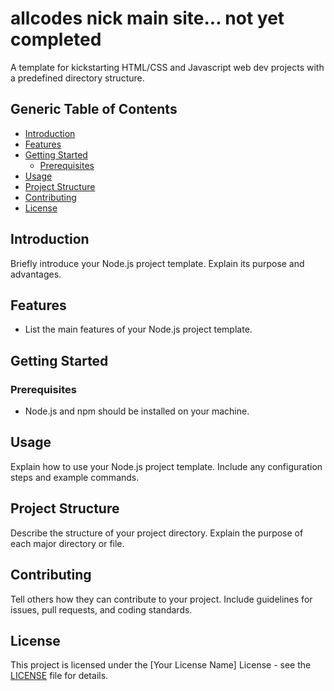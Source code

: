 # allcodes nick main site... not yet completed
A template for kickstarting HTML/CSS and Javascript web dev projects with a predefined directory structure.

## Generic Table of Contents
- [Introduction](#introduction)
- [Features](#features)
- [Getting Started](#getting-started)
  - [Prerequisites](#prerequisites)
- [Usage](#usage)
- [Project Structure](#project-structure)
- [Contributing](#contributing)
- [License](#license)

## Introduction

Briefly introduce your Node.js project template. Explain its purpose and advantages.

## Features

- List the main features of your Node.js project template.

## Getting Started

### Prerequisites

- Node.js and npm should be installed on your machine.

## Usage

Explain how to use your Node.js project template. Include any configuration steps and example commands.

## Project Structure

Describe the structure of your project directory. Explain the purpose of each major directory or file.

## Contributing

Tell others how they can contribute to your project. Include guidelines for issues, pull requests, and coding standards.

## License

This project is licensed under the [Your License Name] License - see the [LICENSE](LICENSE) file for details.
